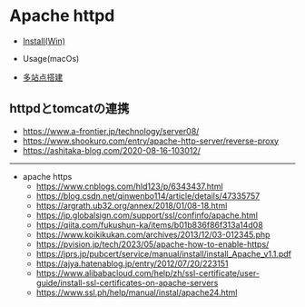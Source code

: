 
# Apache httpd

* [Install(Win)](./010_install.md)

* Usage(macOs)

* [多站点搭建](./040_MultiSite.md)

## httpdとtomcatの連携
* https://www.a-frontier.jp/technology/server08/
* https://www.shookuro.com/entry/apache-http-server/reverse-proxy
* https://ashitaka-blog.com/2020-08-16-103012/

---

* apache https
    * https://www.cnblogs.com/hld123/p/6343437.html
    * https://blog.csdn.net/qinwenbo114/article/details/47335757
    * https://argrath.ub32.org/annex/2018/01/08-18.html
    * https://jp.globalsign.com/support/ssl/confinfo/apache.html
    * https://qiita.com/fukushun-ka/items/b01b836f86f313a14d08
    * https://www.koikikukan.com/archives/2013/12/03-012345.php
    * https://pvision.jp/tech/2023/05/apache-how-to-enable-https/
    * https://jprs.jp/pubcert/service/manual/install/install_Apache_v1.1.pdf
    * https://ajya.hatenablog.jp/entry/2012/07/20/223151
    * https://www.alibabacloud.com/help/zh/ssl-certificate/user-guide/install-ssl-certificates-on-apache-servers
    * https://www.ssl.ph/help/manual/instal/apache24.html
